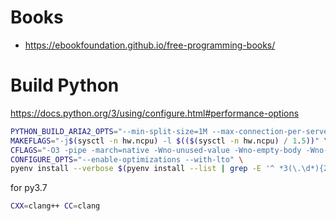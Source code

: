 # Books

* https://ebookfoundation.github.io/free-programming-books/

# Build Python

https://docs.python.org/3/using/configure.html#performance-options
```bash
PYTHON_BUILD_ARIA2_OPTS="--min-split-size=1M --max-connection-per-server=10 --optimize-concurrent-downloads=true" \
MAKEFLAGS="-j$(sysctl -n hw.ncpu) -l $(($(sysctl -n hw.ncpu) / 1.5))" \
CFLAGS="-O3 -pipe -march=native -Wno-unused-value -Wno-empty-body -Wno-parentheses-equality" \
CONFIGURE_OPTS="--enable-optimizations --with-lto" \
pyenv install --verbose $(pyenv install --list | grep -E '^ *3(\.\d*){2}$' | tail -1)
```

for py3.7
```bash
CXX=clang++ CC=clang
```
<!--stackedit_data:
eyJoaXN0b3J5IjpbOTEyNjQ2NjkwLDg2NjE2MDk0NSw4NjgwNT
cwOTcsLTIxMjE1Mzc0NSwtMTIxODQ2NTE4MywtOTY1MjAzOTg0
LDI3NDQyOTY4MF19
-->